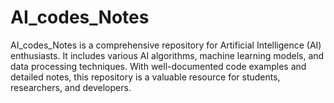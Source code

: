 # AI_codes_Notes
 AI_codes_Notes is a comprehensive repository for Artificial Intelligence (AI) enthusiasts. It includes various AI algorithms, machine learning models, and data processing techniques. With well-documented code examples and detailed notes, this repository is a valuable resource for students, researchers, and developers.
